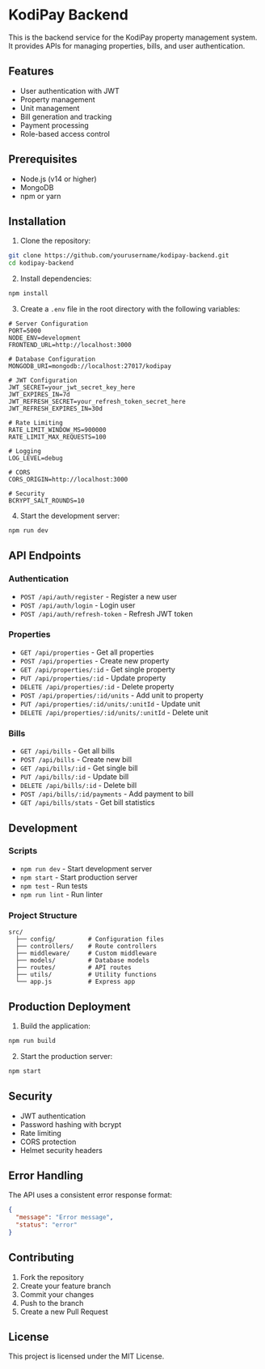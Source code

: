 # KodiPay Backend

This is the backend service for the KodiPay property management system. It provides APIs for managing properties, bills, and user authentication.

## Features

- User authentication with JWT
- Property management
- Unit management
- Bill generation and tracking
- Payment processing
- Role-based access control

## Prerequisites

- Node.js (v14 or higher)
- MongoDB
- npm or yarn

## Installation

1. Clone the repository:
```bash
git clone https://github.com/yourusername/kodipay-backend.git
cd kodipay-backend
```

2. Install dependencies:
```bash
npm install
```

3. Create a `.env` file in the root directory with the following variables:
```
# Server Configuration
PORT=5000
NODE_ENV=development
FRONTEND_URL=http://localhost:3000

# Database Configuration
MONGODB_URI=mongodb://localhost:27017/kodipay

# JWT Configuration
JWT_SECRET=your_jwt_secret_key_here
JWT_EXPIRES_IN=7d
JWT_REFRESH_SECRET=your_refresh_token_secret_here
JWT_REFRESH_EXPIRES_IN=30d

# Rate Limiting
RATE_LIMIT_WINDOW_MS=900000
RATE_LIMIT_MAX_REQUESTS=100

# Logging
LOG_LEVEL=debug

# CORS
CORS_ORIGIN=http://localhost:3000

# Security
BCRYPT_SALT_ROUNDS=10
```

4. Start the development server:
```bash
npm run dev
```

## API Endpoints

### Authentication
- `POST /api/auth/register` - Register a new user
- `POST /api/auth/login` - Login user
- `POST /api/auth/refresh-token` - Refresh JWT token

### Properties
- `GET /api/properties` - Get all properties
- `POST /api/properties` - Create new property
- `GET /api/properties/:id` - Get single property
- `PUT /api/properties/:id` - Update property
- `DELETE /api/properties/:id` - Delete property
- `POST /api/properties/:id/units` - Add unit to property
- `PUT /api/properties/:id/units/:unitId` - Update unit
- `DELETE /api/properties/:id/units/:unitId` - Delete unit

### Bills
- `GET /api/bills` - Get all bills
- `POST /api/bills` - Create new bill
- `GET /api/bills/:id` - Get single bill
- `PUT /api/bills/:id` - Update bill
- `DELETE /api/bills/:id` - Delete bill
- `POST /api/bills/:id/payments` - Add payment to bill
- `GET /api/bills/stats` - Get bill statistics

## Development

### Scripts
- `npm run dev` - Start development server
- `npm start` - Start production server
- `npm test` - Run tests
- `npm run lint` - Run linter

### Project Structure
```
src/
  ├── config/         # Configuration files
  ├── controllers/    # Route controllers
  ├── middleware/     # Custom middleware
  ├── models/         # Database models
  ├── routes/         # API routes
  ├── utils/          # Utility functions
  └── app.js          # Express app
```

## Production Deployment

1. Build the application:
```bash
npm run build
```

2. Start the production server:
```bash
npm start
```

## Security

- JWT authentication
- Password hashing with bcrypt
- Rate limiting
- CORS protection
- Helmet security headers

## Error Handling

The API uses a consistent error response format:
```json
{
  "message": "Error message",
  "status": "error"
}
```

## Contributing

1. Fork the repository
2. Create your feature branch
3. Commit your changes
4. Push to the branch
5. Create a new Pull Request

## License

This project is licensed under the MIT License. 